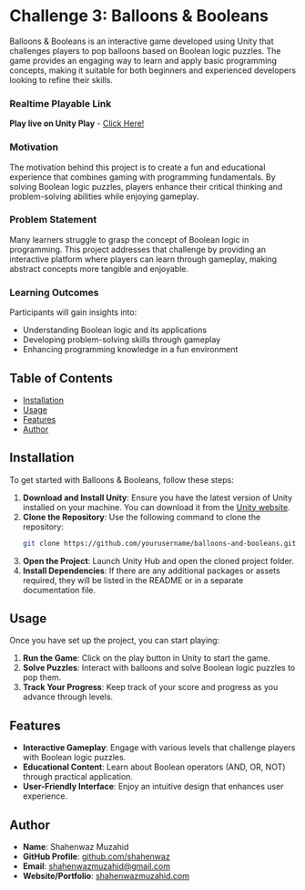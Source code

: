 # Challenge 3: Balloons & Booleans

Balloons & Booleans is an interactive game developed using Unity that challenges players to pop balloons based on Boolean logic puzzles. The game provides an engaging way to learn and apply basic programming concepts, making it suitable for both beginners and experienced developers looking to refine their skills.

### Realtime Playable Link

**Play live on Unity Play** - [Click Here!](https://play.unity.com/en/games/484f7aa9-77f9-4d69-bb28-200bb2eeac60/challenge-3-balloons-booleans)

### Motivation

The motivation behind this project is to create a fun and educational experience that combines gaming with programming fundamentals. By solving Boolean logic puzzles, players enhance their critical thinking and problem-solving abilities while enjoying gameplay.

### Problem Statement

Many learners struggle to grasp the concept of Boolean logic in programming. This project addresses that challenge by providing an interactive platform where players can learn through gameplay, making abstract concepts more tangible and enjoyable.

### Learning Outcomes

Participants will gain insights into:

- Understanding Boolean logic and its applications
- Developing problem-solving skills through gameplay
- Enhancing programming knowledge in a fun environment

## Table of Contents

- [Installation](#installation)
- [Usage](#usage)
- [Features](#features)
- [Author](#author)

## Installation

To get started with Balloons & Booleans, follow these steps:

1. **Download and Install Unity**: Ensure you have the latest version of Unity installed on your machine. You can download it from the [Unity website](https://unity.com/).
2. **Clone the Repository**: Use the following command to clone the repository:
   ```bash
   git clone https://github.com/yourusername/balloons-and-booleans.git
   ```
3. **Open the Project**: Launch Unity Hub and open the cloned project folder.
4. **Install Dependencies**: If there are any additional packages or assets required, they will be listed in the README or in a separate documentation file.

## Usage

Once you have set up the project, you can start playing:

1. **Run the Game**: Click on the play button in Unity to start the game.
2. **Solve Puzzles**: Interact with balloons and solve Boolean logic puzzles to pop them.
3. **Track Your Progress**: Keep track of your score and progress as you advance through levels.

## Features

- **Interactive Gameplay**: Engage with various levels that challenge players with Boolean logic puzzles.
- **Educational Content**: Learn about Boolean operators (AND, OR, NOT) through practical application.
- **User-Friendly Interface**: Enjoy an intuitive design that enhances user experience.

## Author

- **Name**: Shahenwaz Muzahid
- **GitHub Profile**: [github.com/shahenwaz](https://github.com/shahenwaz)
- **Email**: shahenwazmuzahid@gmail.com
- **Website/Portfolio**: [shahenwazmuzahid.com](https://shahenwazmuzahid.netlify.app)
